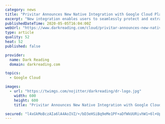 ```yaml
---
category: news
title: "Privitar Announces New Native Integration with Google Cloud Platform"
excerpt: "New integration enables users to seamlessly protect and extract maximum value from sensitive personal data, rounds out Privitar's support of public cloud services."
publishedDateTime: 2020-05-05T16:04:00Z
webUrl: "https://www.darkreading.com/cloud/privitar-announces-new-native-integration-with-google-cloud-platform/d/d-id/1337729"
type: article
quality: 52
heat: 52
published: false

provider:
  name: Dark Reading
  domain: darkreading.com

topics:
  - Google Cloud

images:
  - url: "https://twimgs.com/nojitter/darkreading/dr-logo.jpg"
    width: 600
    height: 600
    title: "Privitar Announces New Native Integration with Google Cloud Platform"

secured: "l4xGkMoBczAIa6lA4AoIVZ/+/bD3eHSiBq9eMe1PF+aDfWkUURivhW1+6l+Up0j9K/rIj5Se3LFhOvl1qZzmDeFbRaUjP7dCzvk56Dx815HLFLKQP/y31pNxAGRy/YLkYk+J4sr3eKNAO/zuNAOeJrg/UeczWPxddEAJX23J52xlbqata9iIqzJJjhXZOoGqzqzrzsKDN/e9Rw32QhQ2tjJXdmaH3GQiWvNwTaXs/lAInzWhGxm4eZ9vzcTr7XPW6uC9+nY/z0DRGuuVGQp2gY6ExzoerIHjOXvimS1BwRwPELW9fJ3uy1jEj5TFEdRD;fpV2GkG64WLU7eJPFPRI2g=="
---
```


